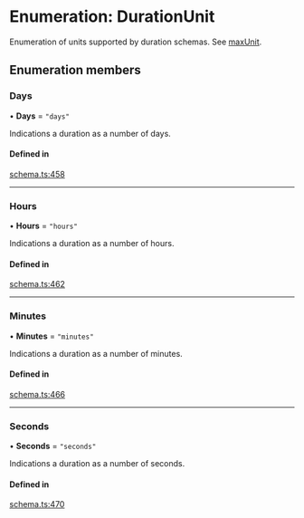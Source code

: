 # Enumeration: DurationUnit

Enumeration of units supported by duration schemas. See [maxUnit](../interfaces/DurationSchema.md#maxunit).

## Enumeration members

### Days

• **Days** = `"days"`

Indications a duration as a number of days.

#### Defined in

[schema.ts:458](https://github.com/coda/packs-sdk/blob/main/schema.ts#L458)

___

### Hours

• **Hours** = `"hours"`

Indications a duration as a number of hours.

#### Defined in

[schema.ts:462](https://github.com/coda/packs-sdk/blob/main/schema.ts#L462)

___

### Minutes

• **Minutes** = `"minutes"`

Indications a duration as a number of minutes.

#### Defined in

[schema.ts:466](https://github.com/coda/packs-sdk/blob/main/schema.ts#L466)

___

### Seconds

• **Seconds** = `"seconds"`

Indications a duration as a number of seconds.

#### Defined in

[schema.ts:470](https://github.com/coda/packs-sdk/blob/main/schema.ts#L470)

